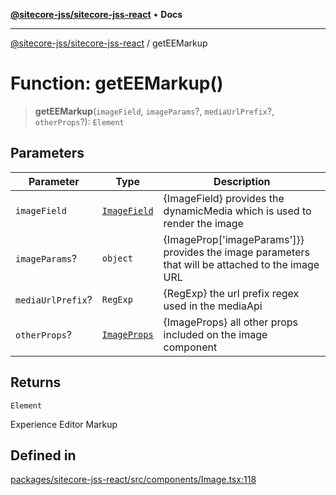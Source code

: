 [**@sitecore-jss/sitecore-jss-react**](../README.md) • **Docs**

***

[@sitecore-jss/sitecore-jss-react](../README.md) / getEEMarkup

# Function: getEEMarkup()

> **getEEMarkup**(`imageField`, `imageParams`?, `mediaUrlPrefix`?, `otherProps`?): `Element`

## Parameters

| Parameter | Type | Description |
| ------ | ------ | ------ |
| `imageField` | [`ImageField`](../interfaces/ImageField.md) | {ImageField} provides the dynamicMedia which is used to render the image |
| `imageParams`? | `object` | {ImageProp['imageParams']}} provides the image parameters that will be attached to the image URL |
| `mediaUrlPrefix`? | `RegExp` | {RegExp} the url prefix regex used in the mediaApi |
| `otherProps`? | [`ImageProps`](../interfaces/ImageProps.md) | {ImageProps} all other props included on the image component |

## Returns

`Element`

Experience Editor Markup

## Defined in

[packages/sitecore-jss-react/src/components/Image.tsx:118](https://github.com/Sitecore/jss/blob/20c393219fcc37eebfc5f9ac86576745ab661982/packages/sitecore-jss-react/src/components/Image.tsx#L118)
